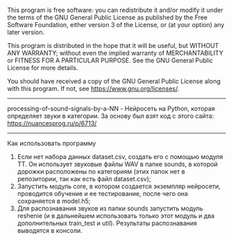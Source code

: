 This program is free software: you can redistribute it and/or modify it under the terms of the GNU General Public License as published by the Free Software Foundation, either version 3 of the License, or (at your option) any later version.

This program is distributed in the hope that it will be useful, but WITHOUT ANY WARRANTY; without even the implied warranty of MERCHANTABILITY or FITNESS FOR A PARTICULAR PURPOSE. See the GNU General Public License for more details.

You should have received a copy of the GNU General Public License along with this program. If not, see <https://www.gnu.org/licenses/>.
______________________________________

processing-of-sound-signals-by-a-NN - Нейросеть на Python, которая определяет звуки в категории.
За основу был взят код с этого сайта: https://nuancesprog.ru/p/6713/
______________________________________
Как использовать программу
1. Если нет набора данных dataset.csv, создать его с помощью модуля TT. Он использует звуковые файлы WAV в папке sounds, в которой дорожки расположены по категориям (этих папок нет в репозитории, так как есть файл dataset.csv);
2. Запустить модуль core, в котором создается экземпляр нейросети, проводится обучение и ее тестирование, после чего она сохраняется в model.h5;
3. Для распознавания звуков из папки sounds запустить модуль reshenie (и в дальнейшем использовать только этот модуль и два дополнительных train_test и util).
Результаты распознавания выводятся в консоли.
